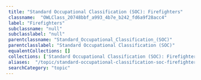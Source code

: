 ```yaml
--- 
 title: "Standard Occupational Classification (SOC): Firefighters" 
 classname:  "OWLClass_20748bbf_a993_4b7e_b242_fd6a9f28acc4" 
 label: "Firefighters" 
 subclassname: "null" 
 subclasslabel: "null" 
 parentclassname: "Standard_Occupational_Classification_(SOC)" 
 parentclasslabel: "Standard Occupational Classification (SOC)" 
 equalentCollections: [] 
 collections: ['Standard Occupational Classification (SOC): Firefighters']
 aliases:  "/topic/standard-occupational-classification-soc-firefighters"  
 searchCategory: "topic" 
---
```


